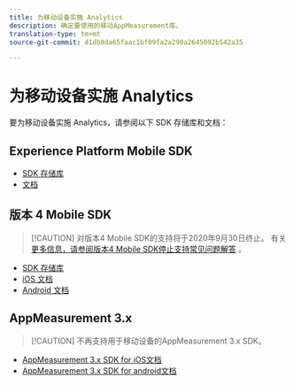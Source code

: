 ```yaml
---
title: 为移动设备实施 Analytics
description: 确定要使用的移动AppMeasurement库。
translation-type: tm+mt
source-git-commit: d1db8da65faac1bf09fa2a290a2645092b542a35

---
```



# 为移动设备实施 Analytics

要为移动设备实施 Analytics，请参阅以下 SDK 存储库和文档：

## Experience Platform Mobile SDK

* [SDK 存储库](https://github.com/Adobe-Marketing-Cloud/aep-sdks-documentation/blob/master/resources/frequently-asked-questions/current-sdk-versions.md)
* [文档](https://aep-sdks.gitbook.io/docs/)

## 版本 4 Mobile SDK

> [!CAUTION] 对版本4 Mobile SDK的支持将于2020年9月30日终止。 有关 [更多信息，请参阅版本4 Mobile SDK停止支持常见问题解答](https://aep-sdks.gitbook.io/docs/version-4-sdk-end-of-support-faq) 。

* [SDK 存储库](https://github.com/Adobe-Marketing-Cloud/mobile-services/tree/master/sdks)
* [iOS 文档](https://docs.adobe.com/content/help/en/mobile-services/ios/overview.html)
* [Android 文档](https://docs.adobe.com/content/help/en/mobile-services/android/overview.html)

## AppMeasurement 3.x

> [!CAUTION] 不再支持用于移动设备的AppMeasurement 3.x SDK。

* [AppMeasurement 3.x SDK for iOS文档](../../assets/adobe_mobile_ios_3x.pdf)
* [AppMeasurement 3.x SDK for android文档](../../assets/android_3x.pdf)
